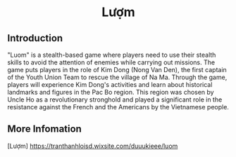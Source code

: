 <p align="center">
 <h1 align="center">Lượm</h1>
</p>


## Introduction

"Luom" is a stealth-based game where players need to use their stealth skills to avoid the attention of enemies while carrying out missions. The game puts players in the role of Kim Dong (Nong Van Den), the first captain of the Youth Union Team to rescue the village of Na Ma. Through the game, players will experience Kim Dong's activities and learn about historical landmarks and figures in the Pac Bo region. This region was chosen by Uncle Ho as a revolutionary stronghold and played a significant role in the resistance against the French and the Americans by the Vietnamese people.

## More Infomation

[Lượm] https://tranthanhloisd.wixsite.com/duuukieee/luom

